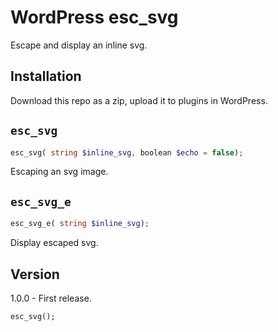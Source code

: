 
# WordPress esc_svg

Escape and display an inline svg.

## Installation

Download this repo as a zip, upload it to plugins in WordPress.

## `esc_svg`

```php
esc_svg( string $inline_svg, boolean $echo = false);
```
Escaping an svg image.

## `esc_svg_e`

```php
esc_svg_e( string $inline_svg);
```

Display escaped svg.

## Version
1.0.0 - First release.

```
esc_svg();
```
